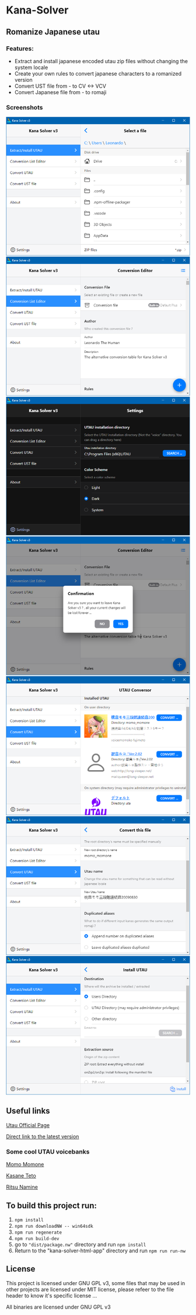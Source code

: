 # Kana-Solver

## Romanize Japanese utau

### Features:
- Extract and install japanese encoded utau zip files without changing the system locale
- Create your own rules to convert japanese characters to a romanized version
- Convert UST file from - to CV <-> VCV
- Convert Japanese file from - to romaji

### Screenshots

[![File Browser](https://raw.githubusercontent.com/leonardothehuman/Kana-Solver/main/screenshots/1-FileBrowser.png)]()
[![Conversion Rules Editor](https://raw.githubusercontent.com/leonardothehuman/Kana-Solver/main/screenshots/2-ConversionEditor.png)]()
[![Uninstaller](https://raw.githubusercontent.com/leonardothehuman/Kana-Solver/main/screenshots/6-Dark-Mode.png)]()
[![Avoid losing changes](https://raw.githubusercontent.com/leonardothehuman/Kana-Solver/main/screenshots/2-ConversionEditor2.png)]()
[![Utau Picker](https://raw.githubusercontent.com/leonardothehuman/Kana-Solver/main/screenshots/3-UtauPicker.png)]()
[![Conversion Options](https://raw.githubusercontent.com/leonardothehuman/Kana-Solver/main/screenshots/4-ConversionOptions.png)]()
[![Extractor](https://raw.githubusercontent.com/leonardothehuman/Kana-Solver/main/screenshots/5-Extractor.png)]()

## Useful links
[Utau Official Page](http://utau2008.xrea.jp/)

[Direct link to the latest version](http://utau2008.xrea.jp/utau0418e-inst.zip)

### Some cool UTAU voicebanks
[Momo Momone](https://momonemomo.com/)

[Kasane Teto](https://kasaneteto.jp/teto/voice.html)

[Ritsu Namine](http://canon-voice.com/voice.html)


## To build this project run: 
1. `npm install`
2. `npm run downloadNW -- win64sdk`
3. `npm run regenerate`
4. `npm run build-dev`
5. go to `"dist/package.nw"` directory and run `npm install`
6. Return to the "kana-solver-html-app" directory and run `npm run run-nw`

## License
This project is licensed under GNU GPL v3, some files that may be used in other projects are licensed under MIT license, please refeer to the file header to know it's specific license ...

All binaries are licensed under GNU GPL v3
